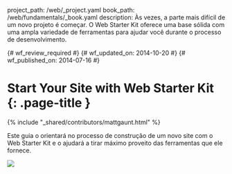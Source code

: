 project_path: /web/_project.yaml
book_path: /web/fundamentals/_book.yaml
description: Às vezes, a parte mais difícil de um novo projeto é começar. O Web Starter Kit oferece uma base sólida com uma ampla variedade de ferramentas para ajudar você durante o processo de desenvolvimento.

{# wf_review_required #}
{# wf_updated_on: 2014-10-20 #}
{# wf_published_on: 2014-07-16 #}

# Start Your Site with Web Starter Kit {: .page-title }

{% include "_shared/contributors/mattgaunt.html" %}



Este guia o orientará no processo de construção de um novo site com o Web Starter Kit e o ajudará a tirar máximo proveito das ferramentas que ele fornece.

<img src="images/wsk-on-pixel-n5.png">

